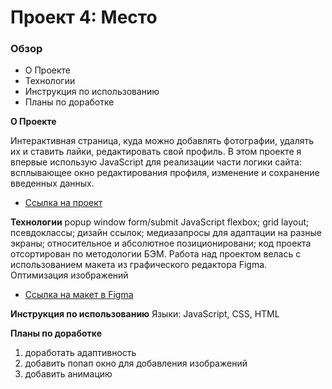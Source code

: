 # Проект 4: Место

### Обзор
* О Проекте
* Технологии
* Инструкция по использованию
* Планы по доработке

**О Проекте**

Интерактивная страница, куда можно добавлять фотографии, удалять их и ставить лайки, редактировать свой профиль. В этом проекте я впервые использую JavaScript для реализации части логики сайта: всплывающее окно редактирования профиля, изменение и сохранение введенных данных.

* [ Ссылка на проект]()

**Технологии**
popup window
form/submit
JavaScript
flexbox;
grid layout;
псевдоклассы;
дизайн ссылок;
медиазапросы для адаптации на разные экраны;
относительное и абсолютное позиционировани;
код проекта отсортирован по методологии БЭМ.
Работа над проектом велась с использованием макета из графического редактора Figma.
Оптимизация изображений

* [Ссылка на макет в Figma](https://www.figma.com/file/StZjf8HnoeLdiXS7dYrLAh/JavaScript.-Sprint-4)

**Инструкция по использованию**
Языки: JavaScript, CSS, HTML

**Планы по доработке**
1. доработать адаптивность 
2. добавить попап окно для добавления изображений
3. добавить анимацию